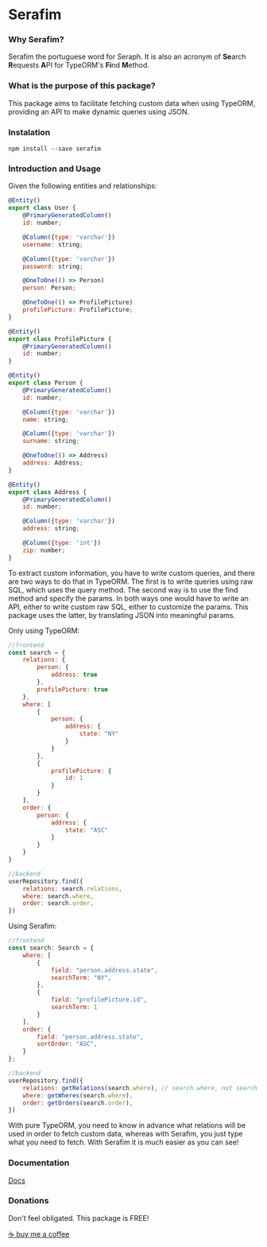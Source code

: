 # Serafim

### Why Serafim?

Serafim the portuguese word for Seraph. It is also an acronym of **Se**arch **R**equests **A**PI for TypeORM's **Fi**nd **M**ethod.

### What is the purpose of this package?

This package aims to facilitate fetching custom data when using TypeORM, providing an API to make dynamic queries using JSON.

### Instalation

```
npm install --save serafim
```

### Introduction and Usage

Given the following entities and relationships:

```jsx
@Entity()
export class User {
	@PrimaryGeneratedColumn()
	id: number;

	@Column({type: 'varchar'})
	username: string;

	@Column({type: 'varchar'})
	password: string;

	@OneToOne(() => Person)
	person: Person;

	@OneToOne(() => ProfilePicture)
	profilePicture: ProfilePicture;
}
```

```jsx
@Entity()
export class ProfilePicture {
	@PrimaryGeneratedColumn()
	id: number;
}
```

```jsx
@Entity()
export class Person {
	@PrimaryGeneratedColumn()
	id: number;

	@Column({type: 'varchar'})
	name: string;

	@Column({type: 'varchar'})
	surname: string;

	@OneToOne(() => Address)
	address: Address;
}
```

```jsx
@Entity()
export class Address {
	@PrimaryGeneratedColumn()
	id: number;

	@Column({type: 'varchar'})
	address: string;

	@Column({type: 'int'})
	zip: number;
}
```

To extract custom information, you have to write custom queries, and there are two ways to do that in TypeORM. The first is to write queries using raw SQL, which uses the query method. The second way is to use the find method and specify the params. In both ways one would have to write an API, either to write custom raw SQL, either to customize the params. This package uses the latter, by translating JSON into meaningful params.

Only using TypeORM:

```jsx
//frontend
const search = {
	relations: {
		person: {
			address: true
		},
		profilePicture: true
	},
	where: [
		{
			person: {
				address: {
					state: "NY"
				}
			}
		},
		{
			profilePicture: {
				id: 1
			}
		}
	],
	order: {
		person: {
			address: {
				state: "ASC"
			}
		}
	}
}

//backend
userRepository.find({
	relations: search.relations,
	where: search.where,
	order: search.order,
})
```

Using Serafim:

```jsx
//frontend
const search: Search = {
	where: [
		{
			field: "person.address.state",
			searchTerm: "NY",
		},
		{
			field: "profilePicture.id",
			searchTerm: 1
		}
	],
	order: {
		field: "person.address.state",
		sortOrder: "ASC",
	}
};

//backend
userRepository.find({
	relations: getRelations(search.where), // search.where, not search.relations
	where: getWheres(search.where),
	order: getOrders(search.order),
})
```

With pure TypeORM, you need to know in advance what relations will be used in order to fetch custom data, whereas with Serafim, you just type what you need to fetch. With Serafim it is much easier as you can see!

### Documentation

[Docs](https://serafim.gabrielhk.dev/)

### Donations

Don't feel obligated. This package is FREE!

[☕️ buy me a coffee](https://ko-fi.com/gabrielhk97)
